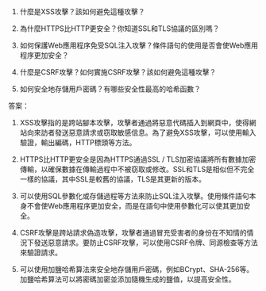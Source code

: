 

1. 什麼是XSS攻擊？該如何避免這種攻擊？

2. 為什麼HTTPS比HTTP更安全？你知道SSL和TLS協議的區別嗎？

3. 如何保護Web應用程序免受SQL注入攻擊？條件語句的使用是否會使Web應用程序更加安全？

4. 什麼是CSRF攻擊？如何實施CSRF攻擊？該如何避免這種攻擊？

5. 如何安全地存儲用戶密碼？有哪些安全性最高的哈希函數？

答案：
1. XSS攻擊指的是跨站腳本攻擊，攻擊者通過將惡意代碼插入到網頁中，使得網站向來訪者發送惡意請求或窃取敏感信息。為了避免XSS攻擊，可以使用輸入驗證，輸出編碼，HTTP標頭等方法。

2. HTTPS比HTTP更安全是因為HTTPS通過SSL / TLS加密協議將所有數據加密傳輸，以確保數據在傳輸過程中不被窃取或修改。SSL和TLS是相似但不完全一樣的協議，其中SSL是較舊的協議，TLS是其更新的版本。

3. 可以使用SQL參數化或存儲過程等方法來防止SQL注入攻擊。使用條件語句本身不會使Web應用程序更加安全，而是在語句中使用參數化可以使其更加安全。

4. CSRF攻擊是跨站請求偽造攻擊，攻擊者通過冒充受害者的身份在不知情的情況下發送惡意請求。要防止CSRF攻擊，可以使用CSRF令牌、同源檢查等方法來驗證請求。

5. 可以使用加鹽哈希算法來安全地存儲用戶密碼，例如BCrypt、SHA-256等。加鹽哈希算法可以將密碼加密並添加隨機生成的鹽值，以提高安全性。